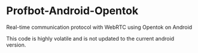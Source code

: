 # Profbot-Android-Opentok
Real-time communication protocol with WebRTC using Opentok on Android

This code is highly volatile and is not updated to the current android version.

